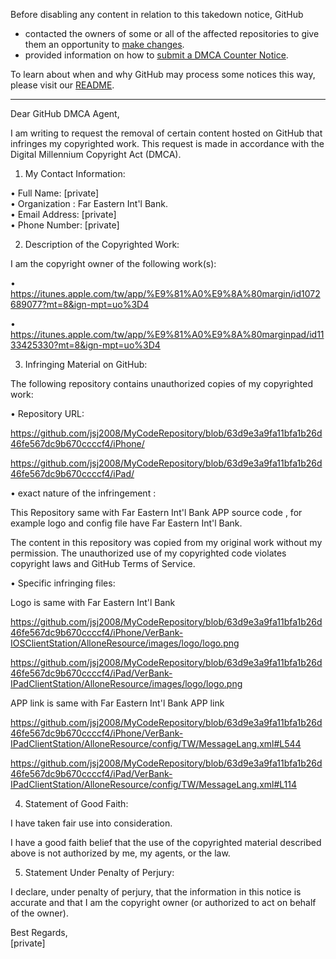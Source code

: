 Before disabling any content in relation to this takedown notice, GitHub
- contacted the owners of some or all of the affected repositories to give them an opportunity to [make changes](https://docs.github.com/en/github/site-policy/dmca-takedown-policy#a-how-does-this-actually-work).
- provided information on how to [submit a DMCA Counter Notice](https://docs.github.com/en/articles/guide-to-submitting-a-dmca-counter-notice).

To learn about when and why GitHub may process some notices this way, please visit our [README](https://github.com/github/dmca/blob/master/README.md#anatomy-of-a-takedown-notice).

---

Dear GitHub DMCA Agent,  
  
I am writing to request the removal of certain content hosted on GitHub that infringes my copyrighted work. This request is made in accordance with the Digital Millennium Copyright Act (DMCA).  
  
1. My Contact Information:  
  
•    Full Name: [private]   
•    Organization : Far Eastern Int'l Bank.    
•    Email Address: [private]     
•    Phone Number: [private]     

2. Description of the Copyrighted Work:  
  
I am the copyright owner of the following work(s):  
  
•    https://itunes.apple.com/tw/app/%E9%81%A0%E9%8A%80margin/id1072689077?mt=8&ign-mpt=uo%3D4  
  
•    https://itunes.apple.com/tw/app/%E9%81%A0%E9%8A%80marginpad/id1133425330?mt=8&ign-mpt=uo%3D4     
  
3. Infringing Material on GitHub:  
  
The following repository contains unauthorized copies of my copyrighted work:  
  
•    Repository URL:  
  
https://github.com/jsj2008/MyCodeRepository/blob/63d9e3a9fa11bfa1b26d46fe567dc9b670ccccf4/iPhone/  
  
https://github.com/jsj2008/MyCodeRepository/blob/63d9e3a9fa11bfa1b26d46fe567dc9b670ccccf4/iPad/     
  
•    exact nature of the infringement :  
  
This Repository same with Far Eastern Int'l Bank APP source code , for example logo and config file have Far Eastern Int'l Bank.  
  
The content in this repository was copied from my original work without my permission. The unauthorized use of my copyrighted code violates copyright laws and GitHub Terms of Service.  
  
•    Specific infringing files:  
  
Logo is same with Far Eastern Int'l Bank  
  
https://github.com/jsj2008/MyCodeRepository/blob/63d9e3a9fa11bfa1b26d46fe567dc9b670ccccf4/iPhone/VerBank-IOSClientStation/AlloneResource/images/logo/logo.png  
  
https://github.com/jsj2008/MyCodeRepository/blob/63d9e3a9fa11bfa1b26d46fe567dc9b670ccccf4/iPad/VerBank-IPadClientStation/AlloneResource/images/logo/logo.png     
  
APP link is same with Far Eastern Int'l Bank APP link  
  
https://github.com/jsj2008/MyCodeRepository/blob/63d9e3a9fa11bfa1b26d46fe567dc9b670ccccf4/iPhone/VerBank-IPadClientStation/AlloneResource/config/TW/MessageLang.xml#L544  
  
https://github.com/jsj2008/MyCodeRepository/blob/63d9e3a9fa11bfa1b26d46fe567dc9b670ccccf4/iPad/VerBank-IPadClientStation/AlloneResource/config/TW/MessageLang.xml#L114  
  
   
  
4. Statement of Good Faith:  
  
I have taken fair use into consideration.  
  
I have a good faith belief that the use of the copyrighted material described above is not authorized by me, my agents, or the law.  
    
5. Statement Under Penalty of Perjury:  
  
I declare, under penalty of perjury, that the information in this notice is accurate and that I am the copyright owner (or authorized to act on behalf of the owner).  
  
Best Regards,  
[private] 
